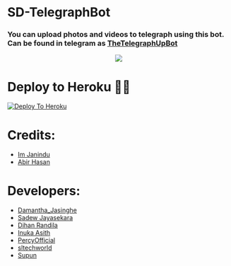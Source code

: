 # SD-TelegraphBot

### You can upload photos and videos to telegraph using this bot. Can be found in telegram as [TheTelegraphUpBot](https://t.me/TheTelegraphUpBot)

<p align="center">
  <img src="https://telegra.ph/file/be2b63c0aec6561ef0333.jpg">
</p>

# Deploy to Heroku 🏃‍♂

[![Deploy To Heroku](https://www.herokucdn.com/deploy/button.svg)](https://heroku.com/deploy?template=https://github.com/TeamSDBOTs/SD-TelegraphUploder)

# Credits:

- [Im Janindu](https://github.com/ImJanindu)
- [Abir Hasan](https://github.com/abirhasan2005)

# Developers:

- [Damantha_Jasinghe](https://t.me/Damantha_Jasinghe)
- [Sadew Jayasekara](https://github.com/sadew451)
- [Dihan Randila](https://github.com/dihanrandila1)
- [Inuka Asith](https://github.com/InukaAsith)
- [PercyOfficial](https://github.com/PercyOfficial)
- [sltechworld](https://github.com/sltechworld)
- [Supun](https://github.com/youtubeslgeekshow)
